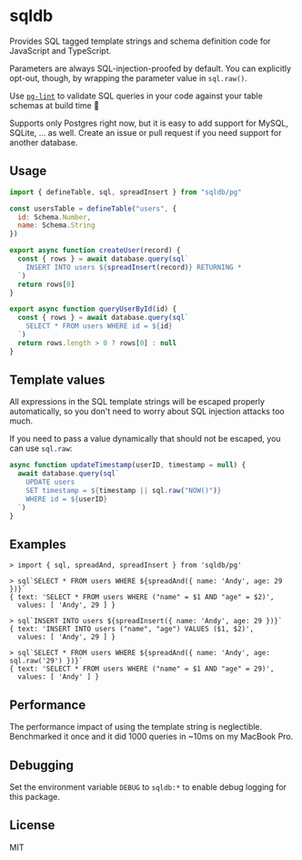 # sqldb

Provides SQL tagged template strings and schema definition code for JavaScript and TypeScript.

Parameters are always SQL-injection-proofed by default. You can explicitly opt-out, though, by wrapping the parameter value in `sql.raw()`.

Use [`pg-lint`](https://github.com/andywer/pg-lint) to validate SQL queries in your code against your table schemas at build time 🚀

Supports only Postgres right now, but it is easy to add support for MySQL, SQLite, ... as well. Create an issue or pull request if you need support for another database.

## Usage

```js
import { defineTable, sql, spreadInsert } from "sqldb/pg"

const usersTable = defineTable("users", {
  id: Schema.Number,
  name: Schema.String
})

export async function createUser(record) {
  const { rows } = await database.query(sql`
    INSERT INTO users ${spreadInsert(record)} RETURNING *
  `)
  return rows[0]
}

export async function queryUserById(id) {
  const { rows } = await database.query(sql`
    SELECT * FROM users WHERE id = ${id}
  `)
  return rows.length > 0 ? rows[0] : null
}
```

## Template values

All expressions in the SQL template strings will be escaped properly automatically, so you don't need to worry about SQL injection attacks too much.

If you need to pass a value dynamically that should not be escaped, you can use `sql.raw`:

```js
async function updateTimestamp(userID, timestamp = null) {
  await database.query(sql`
    UPDATE users
    SET timestamp = ${timestamp || sql.raw("NOW()")}
    WHERE id = ${userID}
  `)
}
```

## Examples

```
> import { sql, spreadAnd, spreadInsert } from 'sqldb/pg'

> sql`SELECT * FROM users WHERE ${spreadAnd({ name: 'Andy', age: 29 })}`
{ text: 'SELECT * FROM users WHERE ("name" = $1 AND "age" = $2)',
  values: [ 'Andy', 29 ] }

> sql`INSERT INTO users ${spreadInsert({ name: 'Andy', age: 29 })}`
{ text: 'INSERT INTO users ("name", "age") VALUES ($1, $2)',
  values: [ 'Andy', 29 ] }

> sql`SELECT * FROM users WHERE ${spreadAnd({ name: 'Andy', age: sql.raw('29') })}`
{ text: 'SELECT * FROM users WHERE ("name" = $1 AND "age" = 29)',
  values: [ 'Andy' ] }
```

## Performance

The performance impact of using the template string is neglectible. Benchmarked it once and it did 1000 queries in ~10ms on my MacBook Pro.

## Debugging

Set the environment variable `DEBUG` to `sqldb:*` to enable debug logging for this package.

## License

MIT

